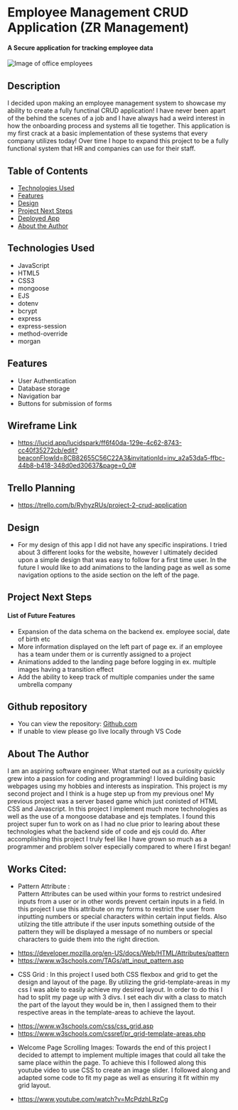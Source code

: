 # Employee Management CRUD Application (ZR Management)

#### A Secure application for tracking employee data
<img src="https://plus.unsplash.com/premium_photo-1661725357418-fb09ff7c0aae?fm=jpg&q=60&w=3000&ixlib=rb-4.0.3&ixid=M3wxMjA3fDB8MHxzZWFyY2h8MXx8b2ZmaWNlJTIwd29ya2VyfGVufDB8fDB8fHww" alt="Image of office employees"/>


## Description
I decided upon making an employee management system to showcase my ability to create a fully functinal CRUD application! I have never been apart of the behind the scenes of a job and I have always had a weird interest in how the onboarding process and systems all tie together. This application is my first crack at a basic implementation of these systems that every company utilizes today! Over time I hope to expand this project to be a fully functional system that HR and companies can use for their staff.

## Table of Contents
* [Technologies Used](#technologiesused)
* [Features](#features)
* [Design](#design)
* [Project Next Steps](#nextsteps)
* [Deployed App](#deployment)
* [About the Author](#Author)

## <a name="technologiesused"></a>Technologies Used
* JavaScript
* HTML5
* CSS3
* mongoose 
* EJS
* dotenv
* bcrypt
* express
* express-session
* method-override
* morgan 



## Features
* User Authentication
* Database storage
* Navigation bar 
* Buttons for submission of forms

## Wireframe Link
* https://lucid.app/lucidspark/ff6f40da-129e-4c62-8743-cc40f35272cb/edit?beaconFlowId=8CB82655C56C22A3&invitationId=inv_a2a53da5-ffbc-44b8-b418-348d0ed30637&page=0_0#

## Trello Planning
* https://trello.com/b/RyhyzRUs/project-2-crud-application

## <a name="design"></a>Design
* For my design of this app I did not have any specific inspirations. I tried about 3 different looks for the website, however I ultimately decided upon a simple design that was easy to follow for a first time user. In the future I would like to add animations to the landing page as well as some navigation options to the aside section on the left of the page. 


## <a name="nextsteps"></a>Project Next Steps
#### List of Future Features
* Expansion of the data schema on the backend ex. employee social, date of birth etc
* More information displayed on the left part of page ex. if an employee has a team under them or is currently assigned to a project
* Animations added to the landing page before logging in ex. multiple images having a transition effect
* Add the ability to keep track of multiple companies under the same umbrella company


## Github repository
* You can view the repository:
[Github.com](https://github.com/Zebyrod/employee-management-system)
* If unable to view please go live locally through VS Code

## <a name="Zebastian Rodriguez"></a>About The Author
I am an aspiring software engineer. What started out as a curiosity quickly grew into a passion for coding and programming! I loved building basic webpages using my hobbies and interests as inspiration. This project is my second project and I think is a huge step up from my previous one! My previous project was a server based game which just conisted of HTML CSS and Javascript. In this project I implement much more technologies as well as the use of a mongoose database and ejs templates. I found this project super fun to work on as I had no clue prior to learing about these technologies what the backend side of code and ejs could do. After accomplishing this project I truly feel like I have grown so much as a programmer and problem solver especially compared to where I first began!
    
## Works Cited:
* Pattern Attribute :    
Pattern Attributes can be used within your forms to restrict undesired inputs from a user or in other words prevent certain inputs in a field. In this project I use this attribute on my forms to restrict the user from inputting numbers or special characters within certain input fields. Also utilzing the title attribute if the user inputs something outside of the pattern they will be displayed a message of no numbers or special characters to guide them into the right direction. 
- https://developer.mozilla.org/en-US/docs/Web/HTML/Attributes/pattern
- https://www.w3schools.com/TAGs/att_input_pattern.asp

* CSS Grid : 
In this project I used both CSS flexbox and grid to get the design and layout of the page. By utilizing the grid-template-areas in my css I was able to easily achieve my desired layout. In order to do this I had to split my page up with 3 divs. I set each div with a class to match the part of the layout they would be in, then I assigned them to their respective areas in the template-areas to achieve the layout.
- https://www.w3schools.com/css/css_grid.asp
- https://www.w3schools.com/cssref/pr_grid-template-areas.php

* Welcome Page Scrolling Images: 
Towards the end of this project I decided to attempt to implement multiple images that could all take the same place within the page. To achieve this I followed along this youtube video to use CSS to create an image slider. I followed along and adapted some code to fit my page as well as ensuring it fit within my grid layout. 
- https://www.youtube.com/watch?v=McPdzhLRzCg